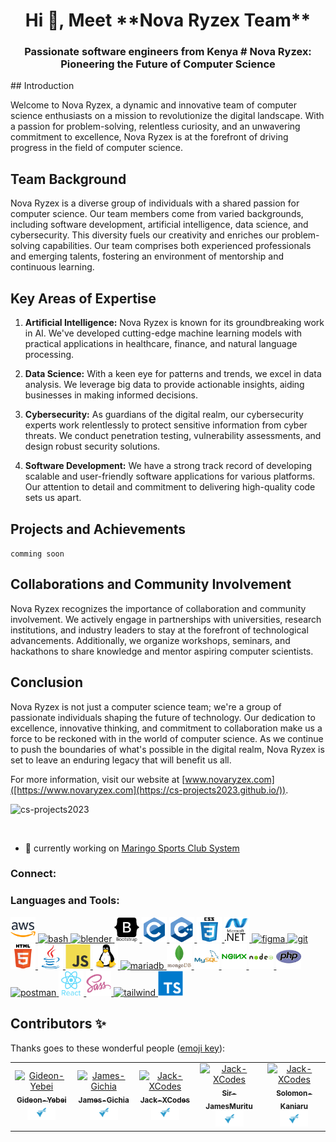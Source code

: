 <h1 align="center">Hi 👋, Meet **Nova Ryzex Team**</h1>
<h3 align="center">
  Passionate software engineers from Kenya
  # Nova Ryzex: Pioneering the Future of Computer Science
</h3>
## Introduction

Welcome to Nova Ryzex, a dynamic and innovative team of computer science enthusiasts on a mission to revolutionize the digital landscape. With a passion for problem-solving, relentless curiosity, and an unwavering commitment to excellence, Nova Ryzex is at the forefront of driving progress in the field of computer science.

## Team Background

Nova Ryzex is a diverse group of individuals with a shared passion for computer science. Our team members come from varied backgrounds, including software development, artificial intelligence, data science, and cybersecurity. This diversity fuels our creativity and enriches our problem-solving capabilities. Our team comprises both experienced professionals and emerging talents, fostering an environment of mentorship and continuous learning.

## Key Areas of Expertise

1. **Artificial Intelligence:** Nova Ryzex is known for its groundbreaking work in AI. We've developed cutting-edge machine learning models with practical applications in healthcare, finance, and natural language processing.

2. **Data Science:** With a keen eye for patterns and trends, we excel in data analysis. We leverage big data to provide actionable insights, aiding businesses in making informed decisions.

3. **Cybersecurity:** As guardians of the digital realm, our cybersecurity experts work relentlessly to protect sensitive information from cyber threats. We conduct penetration testing, vulnerability assessments, and design robust security solutions.

4. **Software Development:** We have a strong track record of developing scalable and user-friendly software applications for various platforms. Our attention to detail and commitment to delivering high-quality code sets us apart.

## Projects and Achievements
`comming soon`
## Collaborations and Community Involvement

Nova Ryzex recognizes the importance of collaboration and community involvement. We actively engage in partnerships with universities, research institutions, and industry leaders to stay at the forefront of technological advancements. Additionally, we organize workshops, seminars, and hackathons to share knowledge and mentor aspiring computer scientists.

## Conclusion

Nova Ryzex is not just a computer science team; we're a group of passionate individuals shaping the future of technology. Our dedication to excellence, innovative thinking, and commitment to collaboration make us a force to be reckoned with in the world of computer science. As we continue to push the boundaries of what's possible in the digital realm, Nova Ryzex is set to leave an enduring legacy that will benefit us all.

For more information, visit our website at [www.novaryzex.com]([https://www.novaryzex.com](https://cs-projects2023.github.io/)).

<p align="left"> <img src="https://komarev.com/ghpvc/?username=cs-projects2023&label=Profile%20views&color=0e75b6&style=flat" alt="cs-projects2023" /> </p>

<p align="left"> <a href="https://twitter.com/" target="blank"><img src="https://img.shields.io/twitter/follow/?logo=twitter&style=for-the-badge" alt="" /></a> </p>

- 🔭 currently working on [Maringo Sports Club System](https://github.com/CS-PROJECTS2023/MSCS-MongoDB/)

<h3 align="left">Connect:</h3>
<p align="left">
</p>

<h3 align="left">Languages and Tools:</h3>
<p align="left"> <a href="https://aws.amazon.com" target="_blank" rel="noreferrer"> <img src="https://raw.githubusercontent.com/devicons/devicon/master/icons/amazonwebservices/amazonwebservices-original-wordmark.svg" alt="aws" width="40" height="40"/> </a> <a href="https://www.gnu.org/software/bash/" target="_blank" rel="noreferrer"> <img src="https://www.vectorlogo.zone/logos/gnu_bash/gnu_bash-icon.svg" alt="bash" width="40" height="40"/> </a> <a href="https://www.blender.org/" target="_blank" rel="noreferrer"> <img src="https://download.blender.org/branding/community/blender_community_badge_white.svg" alt="blender" width="40" height="40"/> </a> <a href="https://getbootstrap.com" target="_blank" rel="noreferrer"> <img src="https://raw.githubusercontent.com/devicons/devicon/master/icons/bootstrap/bootstrap-plain-wordmark.svg" alt="bootstrap" width="40" height="40"/> </a> <a href="https://www.cprogramming.com/" target="_blank" rel="noreferrer"> <img src="https://raw.githubusercontent.com/devicons/devicon/master/icons/c/c-original.svg" alt="c" width="40" height="40"/> </a> <a href="https://www.w3schools.com/cpp/" target="_blank" rel="noreferrer"> <img src="https://raw.githubusercontent.com/devicons/devicon/master/icons/cplusplus/cplusplus-original.svg" alt="cplusplus" width="40" height="40"/> </a> <a href="https://www.w3schools.com/css/" target="_blank" rel="noreferrer"> <img src="https://raw.githubusercontent.com/devicons/devicon/master/icons/css3/css3-original-wordmark.svg" alt="css3" width="40" height="40"/> </a> <a href="https://dotnet.microsoft.com/" target="_blank" rel="noreferrer"> <img src="https://raw.githubusercontent.com/devicons/devicon/master/icons/dot-net/dot-net-original-wordmark.svg" alt="dotnet" width="40" height="40"/> </a> <a href="https://www.figma.com/" target="_blank" rel="noreferrer"> <img src="https://www.vectorlogo.zone/logos/figma/figma-icon.svg" alt="figma" width="40" height="40"/> </a> <a href="https://git-scm.com/" target="_blank" rel="noreferrer"> <img src="https://www.vectorlogo.zone/logos/git-scm/git-scm-icon.svg" alt="git" width="40" height="40"/> </a> <a href="https://www.w3.org/html/" target="_blank" rel="noreferrer"> <img src="https://raw.githubusercontent.com/devicons/devicon/master/icons/html5/html5-original-wordmark.svg" alt="html5" width="40" height="40"/> </a> <a href="https://www.java.com" target="_blank" rel="noreferrer"> <img src="https://raw.githubusercontent.com/devicons/devicon/master/icons/java/java-original.svg" alt="java" width="40" height="40"/> </a> <a href="https://developer.mozilla.org/en-US/docs/Web/JavaScript" target="_blank" rel="noreferrer"> <img src="https://raw.githubusercontent.com/devicons/devicon/master/icons/javascript/javascript-original.svg" alt="javascript" width="40" height="40"/> </a> <a href="https://www.linux.org/" target="_blank" rel="noreferrer"> <img src="https://raw.githubusercontent.com/devicons/devicon/master/icons/linux/linux-original.svg" alt="linux" width="40" height="40"/> </a> <a href="https://mariadb.org/" target="_blank" rel="noreferrer"> <img src="https://www.vectorlogo.zone/logos/mariadb/mariadb-icon.svg" alt="mariadb" width="40" height="40"/> </a> <a href="https://www.mongodb.com/" target="_blank" rel="noreferrer"> <img src="https://raw.githubusercontent.com/devicons/devicon/master/icons/mongodb/mongodb-original-wordmark.svg" alt="mongodb" width="40" height="40"/> </a> <a href="https://www.mysql.com/" target="_blank" rel="noreferrer"> <img src="https://raw.githubusercontent.com/devicons/devicon/master/icons/mysql/mysql-original-wordmark.svg" alt="mysql" width="40" height="40"/> </a> <a href="https://www.nginx.com" target="_blank" rel="noreferrer"> <img src="https://raw.githubusercontent.com/devicons/devicon/master/icons/nginx/nginx-original.svg" alt="nginx" width="40" height="40"/> </a> <a href="https://nodejs.org" target="_blank" rel="noreferrer"> <img src="https://raw.githubusercontent.com/devicons/devicon/master/icons/nodejs/nodejs-original-wordmark.svg" alt="nodejs" width="40" height="40"/> </a> <a href="https://www.php.net" target="_blank" rel="noreferrer"> <img src="https://raw.githubusercontent.com/devicons/devicon/master/icons/php/php-original.svg" alt="php" width="40" height="40"/> </a> <a href="https://postman.com" target="_blank" rel="noreferrer"> <img src="https://www.vectorlogo.zone/logos/getpostman/getpostman-icon.svg" alt="postman" width="40" height="40"/> </a> <a href="https://reactjs.org/" target="_blank" rel="noreferrer"> <img src="https://raw.githubusercontent.com/devicons/devicon/master/icons/react/react-original-wordmark.svg" alt="react" width="40" height="40"/> </a> <a href="https://sass-lang.com" target="_blank" rel="noreferrer"> <img src="https://raw.githubusercontent.com/devicons/devicon/master/icons/sass/sass-original.svg" alt="sass" width="40" height="40"/> </a> <a href="https://tailwindcss.com/" target="_blank" rel="noreferrer"> <img src="https://www.vectorlogo.zone/logos/tailwindcss/tailwindcss-icon.svg" alt="tailwind" width="40" height="40"/> </a> <a href="https://www.typescriptlang.org/" target="_blank" rel="noreferrer"> <img src="https://raw.githubusercontent.com/devicons/devicon/master/icons/typescript/typescript-original.svg" alt="typescript" width="40" height="40"/> </a> </p>




## Contributors ✨

Thanks goes to these wonderful people ([emoji key](https://allcontributors.org/docs/en/emoji-key)):

<!-- ALL-CONTRIBUTORS-LIST:START - Do not remove or modify this section -->
<!-- prettier-ignore-start -->
<!-- markdownlint-disable -->
<table>
  <tbody>
    <tr>
      <td align="center">
       <a href="https://github.com/Gideon-Yebei"><img src="https://avatars.githubusercontent.com/u/145453820?s=96&v=4" width="100px;" alt="Gideon-Yebei"/>
         <br/><sub><b>Gideon-Yebei</b></sub></a><br/>
       <a href="https://github.com/CS-PROJECTS2023/CS-PROJECTS2023/commits?author=Gideon-Yebei" title="commits"><img src="https://raw.githubusercontent.com/CS-PROJECTS2023/CS-PROJECTS2023/main/commit.jpeg" width="45px"/></a>
     </td>
      <td align="center">
       <a href="https://github.com/jamesgichia"><img src="https://avatars.githubusercontent.com/u/135699100?v=4" width="100px;" alt="James-Gichia"/>
         <br/><sub><b>James-Gichia</b></sub></a><br/>
       <a href="https://github.com/CS-PROJECTS2023/CS-PROJECTS2023/commits?author=jamesgichia" title="commits"><img src="https://raw.githubusercontent.com/CS-PROJECTS2023/CS-PROJECTS2023/main/commit.jpeg" width="45px"/></a>
     </td>
      <td align="center">
       <a href="https://github.com/Jack-XCodes"><img src="https://avatars.githubusercontent.com/u/106697639?v=4" width="100px;" alt="Jack-XCodes"/>
         <br/><sub><b>Jack-XCodes</b></sub></a><br/>
       <a href="https://github.com/CS-PROJECTS2023/CS-PROJECTS2023/commits?author=Jack-XCodes" title="commits"><img src="https://raw.githubusercontent.com/CS-PROJECTS2023/CS-PROJECTS2023/main/commit.jpeg" width="45px"/></a>
     </td>
      <td align="center">
       <a href="https://github.com/Sir-JamesMuritu"><img src="https://avatars.githubusercontent.com/u/139228073?v=4" width="100px;" alt="Jack-XCodes"/>
         <br/><sub><b>Sir-JamesMuritu</b></sub></a><br/>
       <a href="https://github.com/CS-PROJECTS2023/CS-PROJECTS2023/commits?author=Sir-JamesMuritu" title="commits"><img src="https://raw.githubusercontent.com/CS-PROJECTS2023/CS-PROJECTS2023/main/commit.jpeg" width="45px"/></a>
     </td>
      <td align="center">
       <a href="https://github.com/20407002036"><img src="https://avatars.githubusercontent.com/u/122340682?v=4" width="100px;" alt="Jack-XCodes"/>
         <br/><sub><b>Solomon-Kaniaru</b></sub></a><br/>
       <a href="https://github.com/CS-PROJECTS2023/CS-PROJECTS2023/commits?author=20407002036" title="commits"><img src="https://raw.githubusercontent.com/CS-PROJECTS2023/CS-PROJECTS2023/main/commit.jpeg" width="45px"/></a>
     </td>
    </tr>
  </tbody>
</table>
<!-- markdownlint-restore -->
<!-- prettier-ignore-end -->

<!-- ALL-CONTRIBUTORS-LIST:END -->
